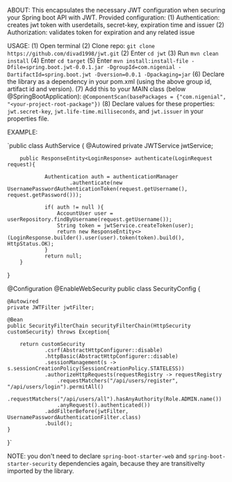 ABOUT:
This encapsulates the necessary JWT configuration when securing your Spring boot API with JWT. 
Provided configuration: 
(1) Authentication: creates jwt token with userdetails, secret-key, expiration time and issuer
(2) Authorization: validates token for expiration and any related issue

USAGE:
(1) Open terminal
(2) Clone repo: `git clone https://github.com/divad1998/jwt.git`
(2) Enter `cd jwt` 
(3) Run `mvn clean install`
(4) Enter `cd target`
(5) Enter `mvn install:install-file -Dfile=spring.boot.jwt-0.0.1.jar -DgroupId=com.nigenial -DartifactId=spring.boot.jwt -Dversion=0.0.1 -Dpackaging=jar`
(6) Declare the library as a dependency in your pom.xml (using the above group id, artifact id and version).
(7) Add this to your MAIN class (below @SpringBootApplication): `@ComponentScan(basePackages = {"com.nigenial", "<your-project-root-package"})`
(8) Declare values for these properties: `jwt.secret-key`, `jwt.life-time.milliseconds`, and `jwt.issuer` in your properties file. 

EXAMPLE:

`public class AuthService {
        @Autowired
        private JWTService jwtService;

        public ResponseEntity<LoginResponse> authenticate(LoginRequest request){

                Authentication auth = authenticationManager
                        .authenticate(new UsernamePasswordAuthenticationToken(request.getUsername(), request.getPassword()));
        
                if( auth != null ){
                    AccountUser user = userRepository.findByUsername(request.getUsername());
                    String token = jwtService.createToken(user);
                    return new ResponseEntity<>(LoginResponse.builder().user(user).token(token).build(), HttpStatus.OK);
                }
                return null;
        }
}   


@Configuration
@EnableWebSecurity
public class SecurityConfig {

    @Autowired
    private JWTFilter jwtFilter; 

    @Bean
    public SecurityFilterChain securityFilterChain(HttpSecurity customSecurity) throws Exception{

        return customSecurity
                .csrf(AbstractHttpConfigurer::disable)
                .httpBasic(AbstractHttpConfigurer::disable)
                .sessionManagement(s -> s.sessionCreationPolicy(SessionCreationPolicy.STATELESS))
                .authorizeHttpRequests(requestRegistry -> requestRegistry
                    .requestMatchers("/api/users/register", "/api/users/login").permitAll()
                    .requestMatchers("/api/users/all").hasAnyAuthority(Role.ADMIN.name())
                    .anyRequest().authenticated())
                .addFilterBefore(jwtFilter, UsernamePasswordAuthenticationFilter.class)
                .build();
    }
}`

NOTE: you don't need to declare `spring-boot-starter-web` and `spring-boot-starter-security` dependencies again, because they are transitivelty imported by the library.
